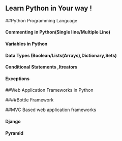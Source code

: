 ## Learn Python in Your way ! 

##Python Programming Language

#### Commenting in Python(Single line/Multiple Line)
#### Variables in Python
#### Data Types (Boolean/Lists(Arrays),Dictionary,Sets) 
#### Conditional Statements ,Itreators
#### Exceptions
####



##Web Application Frameworks in Python

####Bottle Framework

##MVC Based web application frameworks
#### Django
#### Pyramid 